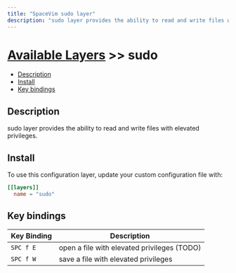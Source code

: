```yaml
---
title: "SpaceVim sudo layer"
description: "sudo layer provides the ability to read and write files with elevated privileges in SpaceVim"
---
```


# [Available Layers](../) >> sudo

<!-- vim-markdown-toc GFM -->

- [Description](#description)
- [Install](#install)
- [Key bindings](#key-bindings)

<!-- vim-markdown-toc -->

## Description

sudo layer provides the ability to read and write files with elevated privileges.

## Install

To use this configuration layer, update your custom configuration file with:

```toml
[[layers]]
  name = "sudo"
```

## Key bindings

| Key Binding | Description                                 |
| ----------- | --------------------------------------------|
| `SPC f E`   | open a file with elevated privileges (TODO) |
| `SPC f W`   | save a file with elevated privileges        |
